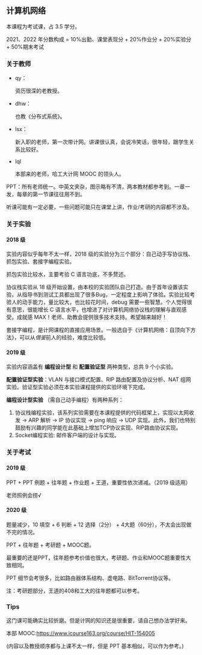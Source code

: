 ## 计算机网络

本课程为考试课，占 3.5 学分。

2021、2022 年分数构成 = 10%出勤、课堂表现分 + 20%作业分 + 20%实验分 + 50%期末考试

### 关于教师

- qy：

  资历很深的老教授。

- dhw：

  也教《分布式系统》。
  
- lsx：

  新入职的老师，第一次带计网。讲课很认真，会说冷笑话，很年轻，跟学生关系比较好。

- lql

  本部来的老师，哈工大计网 MOOC 的领头人。

PPT：所有老师统一。中英文夹杂，图示略有不清，两本教材都参考到。一章一发，每章的第一节课往往用不到。

听课可能有一定必要，一些问题可能只在课堂上讲，作业/考研的内容都不涉及。

### 关于实验

#### 2018 级

实验内容似乎每年不太一样，2018 级的实验分为三个部分：自己动手写协议栈、抓包实验、套接字编程实验。

抓包实验比较水，主要考验 C 语言功底，不多赘述。

协议栈实验从 18 级开始设置，由本校的实验团队自己打造。由于首年设置该实验，从指导书到测试工具都出现了很多Bug，一定程度上影响了体验。实验比较考验人的动手能力，量比较大，也比较花时间，debug 需要一些智慧。个人觉得很有意思，很能增长 C 语言水平，也增进了对计算机网络协议栈的理解与直观感受。成就感 MAX！老师、助教会提供很多技术支持。希望越来越好！

套接字编程，是计网课程的直接应用场景。一般选自于《计算机网络：自顶向下方法》，可以从*借鉴*前人的经验，难度比较低。

#### 2019 级

实验内容涵盖有 **编程设计型** 和 **配置验证型** 两种类型，总共 9 个小实验。

**配置验证型实验**：VLAN 与接口模式配置、RIP 路由配置及协议分析、NAT 组网实验。验证型实验必须在本实验课程提供的实验环境下完成。

**编程设计型实验** （需自己动手编程）有两种系列：

1. 协议栈编程实验，该系列实验需要在本课程提供的代码框架上，实现以太网收发 → ARP 解析 → IP 协议实现 → ping 响应 → UDP 实现。此外，我们也特别鼓励有兴趣的同学能在此基础上增加TCP协议实现、RIP路由协议实现。
2. Socket编程实验: 邮件客户端的设计与实现。

### 关于考试

#### 2019 级

PPT + PPT 例题 + 往年题 + 作业题 + 王道，重要性依次递减。（2019 级适用）

老师照例会捞√

#### 2020 级

题量减少，10 填空 + 6 判断 + 12 选择（2分） + 4大题（60分），不太会出现做不完的情况。

PPT + 往年题 + 考研题 + MOOC题。

最重要的还是PPT，往年题参考价值也很大，考研题、作业和MOOC题重要性大致相同。

PPT 细节会考很多，比如路由器体系结构、虚电路、BitTorrent协议等。

注：考研题部分，王道的408和工大的往年题都可以参考。

### Tips

这门课可能确实比较折磨。但是计网的知识还是很重要，请自己想办法学好来。

本部 MOOC:https://www.icourse163.org/course/HIT-154005

(内容以及教授顺序都与上课不太一样，但是 PPT 基本相似，可以作为参考。)



